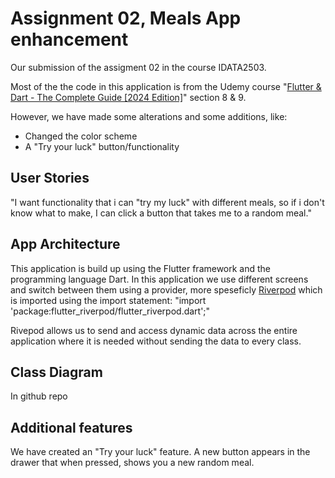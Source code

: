 # Assignment 02, Meals App enhancement

Our submission of the assigment 02 in the course IDATA2503.

Most of the the code in this application is from the Udemy course "[Flutter & Dart - The Complete Guide [2024 Edition]](https://www.udemy.com/course/learn-flutter-dart-to-build-ios-android-apps/?couponCode=KEEPLEARNING)" section 8 & 9. 

However, we have made some alterations and some additions, like:
- Changed the color scheme
- A "Try your luck" button/functionality

## User Stories
"I want functionality that i can "try my luck" with different meals, so if i don't know what to make, I can click a button that takes me to a random meal."  

## App Architecture
This application is build up using the Flutter framework and the programming language Dart. In this application we use different screens and switch between them using a provider, more speseficly [Riverpod](https://riverpod.dev/) which is imported using the import statement: "import 'package:flutter_riverpod/flutter_riverpod.dart';"

Rivepod allows us to send and access dynamic data across the entire application where it is needed without sending the data to every class.

## Class Diagram
In github repo

## Additional features
We have created an "Try your luck" feature. A new button appears in the drawer that when pressed, shows you a new random meal. 